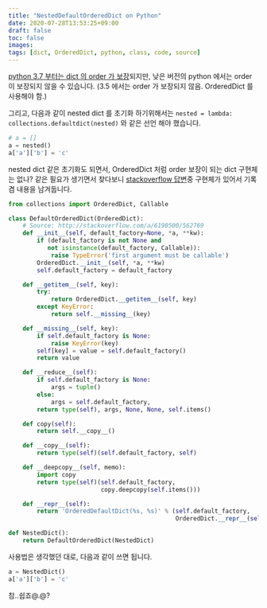 ```yaml
---
title: "NestedDefaultOrderedDict on Python"
date: 2020-07-28T13:53:25+09:00
draft: false
toc: false
images:
tags: [dict, OrderedDict, python, class, code, source]
---
```


[python 3.7 부터는 dict 의 order 가 보장](https://mail.python.org/pipermail/python-dev/2017-December/151283.html)되지만, 낮은 버전의 python 에서는 order 이 보장되지 않을 수 있습니다. (3.5 에서는 order 가 보장되지 않음. OrderedDict 를 사용해야 함.)

그리고, 다음과 같이 nested dict 를 초기화 하기위해서는 `nested = lambda: collections.defaultdict(nested)` 와 같은 선언 해야 했습니다.

```py
# a = []
a = nested()
a['a']['b'] = 'c'
```

nested dict 같은 초기화도 되면서, OrderedDict 처럼 order 보장이 되는 dict 구현체는 없나? 같은 필요가 생기면서 찾다보니 [stackoverflow 답변](https://stackoverflow.com/questions/6190331/how-to-implement-an-ordered-default-dict)중 구현체가 있어서 기록겸 내용을 남겨둡니다.

```py
from collections import OrderedDict, Callable

class DefaultOrderedDict(OrderedDict):
    # Source: http://stackoverflow.com/a/6190500/562769
    def __init__(self, default_factory=None, *a, **kw):
        if (default_factory is not None and
           not isinstance(default_factory, Callable)):
            raise TypeError('first argument must be callable')
        OrderedDict.__init__(self, *a, **kw)
        self.default_factory = default_factory

    def __getitem__(self, key):
        try:
            return OrderedDict.__getitem__(self, key)
        except KeyError:
            return self.__missing__(key)

    def __missing__(self, key):
        if self.default_factory is None:
            raise KeyError(key)
        self[key] = value = self.default_factory()
        return value

    def __reduce__(self):
        if self.default_factory is None:
            args = tuple()
        else:
            args = self.default_factory,
        return type(self), args, None, None, self.items()

    def copy(self):
        return self.__copy__()

    def __copy__(self):
        return type(self)(self.default_factory, self)

    def __deepcopy__(self, memo):
        import copy
        return type(self)(self.default_factory,
                          copy.deepcopy(self.items()))

    def __repr__(self):
        return 'OrderedDefaultDict(%s, %s)' % (self.default_factory,
                                               OrderedDict.__repr__(self))

def NestedDict():
    return DefaultOrderedDict(NestedDict)
```

사용법은 생각했던 대로, 다음과 같이 쓰면 됩니다.

```py
a = NestedDict()
a['a']['b'] = 'c'
```

참..쉽죠@.@?


